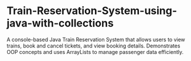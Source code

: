 # Train-Reservation-System-using-java-with-collections
A console-based Java Train Reservation System that allows users to view trains, book and cancel tickets, and view booking details. Demonstrates OOP concepts and uses ArrayLists to manage passenger data efficiently.
